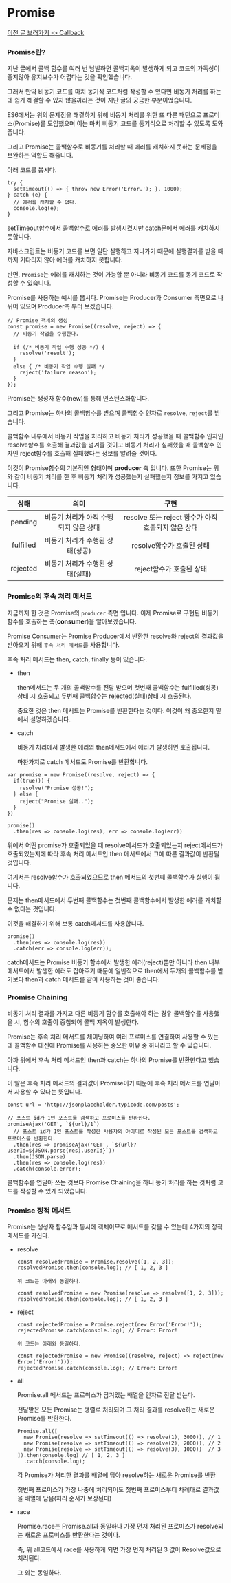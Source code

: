 # Promise

[이전 글 보러가기 -> Callback](./Callback.md)

### Promise란?

지난 글에서 콜백 함수를 여러 번 남발하면 콜백지옥이 발생하게 되고 코드의 가독성이 좋지않아 유지보수가 어렵다는 것을 확인했습니다.<br>

그래서 만약 비동기 코드를 마치 동기식 코드처럼 작성할 수 있다면 비동기 처리를 하는데 쉽게 해결할 수 있지 않을까라는 것이 지난 글의 궁금한 부분이었습니다.<br>

ES6에서는 위의 문제점을 해결하기 위해 비동기 처리를 위한 또 다른 패턴으로 프로미스(Promise)를 도입했으며 이는 마치 비동기 코드를 동기식으로 처리할 수 있도록 도와줍니다.<br>

그리고 Promise는 콜백함수로 비동기를 처리할 때 에러를 캐치하지 못하는 문제점을 보완하는 역할도 해줍니다.<br>

아래 코드를 봅시다.<br>

```
try {
  setTimeout(() => { throw new Error('Error.'); }, 1000);
} catch (e) {
  // 에러를 캐치할 수 없다.
  console.log(e);
}
```

setTimeout함수에서 콜백함수로 에러를 발생시켰지만 catch문에서 에러를 캐치하지 못합니다.<br>

자바스크립트는 비동기 코드를 보면 일단 실행하고 지나가기 때문에 실행결과를 받을 때까지 기다리지 않아 에러를 캐치하지 못합니다.<br>

반면, `Promise`는 에러를 캐치하는 것이 가능할 뿐 아니라 비동기 코드를 동기 코드로 작성할 수 있습니다.<br>

Promise를 사용하는 예시를 봅시다. Promise는 Producer과 Consumer 측면으로 나뉘어 있으며 Producer측 부터 보겠습니다.<br>

```
// Promise 객체의 생성
const promise = new Promise((resolve, reject) => {
  // 비동기 작업을 수행한다.

  if (/* 비동기 작업 수행 성공 */) {
    resolve('result');
  }
  else { /* 비동기 작업 수행 실패 */
    reject('failure reason');
  }
});
```

Promise는 생성자 함수(new)를 통해 인스턴스화합니다.<br>

그리고 Promise는 하나의 콜백함수를 받으며 콜백함수 인자로 `resolve`, `reject`를 받습니다.<br>

콜백함수 내부에서 비동기 작업을 처리하고 비동기 처리가 성공했을 때 콜백함수 인자인 resolve함수를 호출해 결과값을 넘겨줄 것이고 비동기 처리가 실패했을 때 콜백함수 인자인 reject함수를 호출해 실패했다는 정보를 알려줄 것이다.<br>

이것이 Promise함수의 기본적인 형태이며 **producer** 측 입니다. 또한 Promise는 위와 같이 비동기 처리를 한 후 비동기 처리가 성공했는지 실패했는지 정보를 가지고 있습니다.<br>

|   상태    |                 의미                  |                        구현                        |
| :-------: | :-----------------------------------: | :------------------------------------------------: |
|  pending  | 비동기 처리가 아직 수행되지 않은 상태 | resolve 또는 reject 함수가 아직 호출되지 않은 상태 |
| fulfilled |    비동기 처리가 수행된 상태(성공)    |             resolve함수가 호출된 상태              |
| rejected  |    비동기 처리가 수행된 상태(실패)    |              reject함수가 호출된 상태              |

### Promise의 후속 처리 메서드

지금까지 한 것은 Promise의 `producer` 측면 입니다. 이제 Promise로 구현된 비동기 함수를 호출하는 측(**consumer**)을 알아보겠습니다.<br>

Promise Consumer는 Promise Producer에서 반환한 resolve와 reject의 결과값을 받아오기 위해 `후속 처리 메서드`를 사용합니다.<br>

후속 처리 메서드는 then, catch, finally 등이 있습니다.<br>

- then

  then메서드는 두 개의 콜백함수를 전달 받으며 첫번째 콜백함수는 fulfilled(성공)상태 시 호출되고 두번째 콜백함수는 rejected(실패)상태 시 호출된다.

  중요한 것은 then 메서드는 Promise를 반환한다는 것이다. 이것이 왜 중요한지 밑에서 설명하겠습니다.

- catch

  비동기 처리에서 발생한 에러와 then메서드에서 에러가 발생하면 호출됩니다.

  마찬가지로 catch 메서드도 Promise를 반환합니다.

```
var promise = new Promise((resolve, reject) => {
  if(true))) {
    resolve("Promise 성공!");
  } else {
    reject("Promise 실패..");
  }
})

promise()
  .then(res => console.log(res), err => console.log(err))
```

위에서 어떤 promise가 호출되었을 때 resolve메서드가 호출되었는지 reject메서드가 호출되었는지에 따라 후속 처리 메서드인 then 메서드에서 그에 따른 결과값이 반환될 것입니다.<br>

여기서는 resolve함수가 호출되었으므로 then 메서드의 첫번째 콜백함수가 실행이 됩니다.<br>

문제는 then메서드에서 두번째 콜백함수는 첫번째 콜백함수에서 발생한 에러를 캐치할 수 없다는 것입니다.<br>

이것을 해결하기 위해 보통 catch메서드를 사용합니다.<br>

```
promise()
  .then(res => console.log(res))
  .catch(err => console.log(err));
```

catch메서드는 Promise 비동기 함수에서 발생한 에러(reject)뿐만 아니라 then 내부 메서드에서 발생한 에러도 잡아주기 때문에 일반적으로 then에서 두개의 콜백함수를 받기보다 then과 catch 메서드를 같이 사용하는 것이 좋습니다.<br>

### Promise Chaining

비동기 처리 결과를 가지고 다른 비동기 함수를 호출해야 하는 경우 콜백함수를 사용했을 시, 함수의 호출이 중첩되어 콜백 지옥이 발생한다.<br>

Promise는 후속 처리 메서드를 체이닝하여 여러 프로미스를 연결하여 사용할 수 있는데 콜백함수 대신에 Promise를 사용하는 중요한 이유 중 하나라고 할 수 있습니다.<br>

아까 위에서 후속 처리 메서드인 then과 catch는 하나의 Promise를 반환한다고 했습니다.<br>

이 말은 후속 처리 메서드의 결과값이 Promise이기 때문에 후속 처리 메서드를 연달아서 사용할 수 있다는 뜻입니다.<br>

```
const url = 'http://jsonplaceholder.typicode.com/posts';

// 포스트 id가 1인 포스트를 검색하고 프로미스를 반환한다.
promiseAjax('GET', `${url}/1`)
  // 포스트 id가 1인 포스트를 작성한 사용자의 아이디로 작성된 모든 포스트를 검색하고 프로미스를 반환한다.
  .then(res => promiseAjax('GET', `${url}?userId=${JSON.parse(res).userId}`))
  .then(JSON.parse)
  .then(res => console.log(res))
  .catch(console.error);
```

콜백함수를 연달아 쓰는 것보다 Promise Chaining을 하니 동기 처리를 하는 것처럼 코드를 작성할 수 있게 되었습니다.<br>

### Promise 정적 메서드

Promise는 생성자 함수임과 동시에 객체이므로 메서드를 갖을 수 있는데 4가지의 정적 메서드를 가진다.<br>

- resolve

  ```
  const resolvedPromise = Promise.resolve([1, 2, 3]);
  resolvedPromise.then(console.log); // [ 1, 2, 3 ]

  위 코드는 아래와 동일하다.

  const resolvedPromise = new Promise(resolve => resolve([1, 2, 3]));
  resolvedPromise.then(console.log); // [ 1, 2, 3 ]
  ```

- reject

  ```
  const rejectedPromise = Promise.reject(new Error('Error!'));
  rejectedPromise.catch(console.log); // Error: Error!

  위 코드는 아래와 동일하다.

  const rejectedPromise = new Promise((resolve, reject) => reject(new Error('Error!')));
  rejectedPromise.catch(console.log); // Error: Error!
  ```

- all

  Promise.all 메서드는 프로미스가 담겨있는 배열을 인자로 전달 받는다.

  전달받은 모든 Promise는 병렬로 처리되며 그 처리 결과를 resolve하는 새로운 Promise를 반환한다.

  ```
  Promise.all([
    new Promise(resolve => setTimeout(() => resolve(1), 3000)), // 1
    new Promise(resolve => setTimeout(() => resolve(2), 2000)), // 2
    new Promise(resolve => setTimeout(() => resolve(3), 1000))  // 3
  ]).then(console.log) // [ 1, 2, 3 ]
    .catch(console.log);
  ```

  각 Promise가 처리한 결과를 배열에 담아 resolve하는 새로운 Promise를 반환

  첫번째 프로미스가 가장 나중에 처리되어도 첫번째 프로미스부터 차례대로 결과값을 배열에 담음(처리 순서가 보장된다)

- race

  Promise.race는 Promise.all과 동일하나 가장 먼저 처리된 프로미스가 resolve되는 새로운 프로미스를 반환한다는 것이다.

  즉, 위 all코드에서 race를 사용하게 되면 가장 먼저 처리된 3 값이 Resolve값으로 처리된다.

  그 외는 동일하다.
